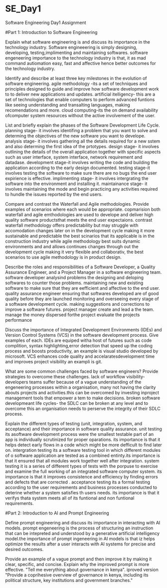 # SE_Day1
Software Engineering Day1 Assignment

#Part 1: Introduction to Software Engineering

Explain what software engineering is and discuss its importance in the technology industry.
Software engineeering is simply designing, developing, testing,implimenting and maintaining softwares.
software engeneering importance to the technology industry is that, it as mad command autiomation easy, fast and affective hence better outcomes for the technology industry.

Identify and describe at least three key milestones in the evolution of software engineering.
agile methodology -its a set of techniques and principles designed to guide and improve how software development work to to deliver new applications and updates.
artificial itelligency- this are a set of technologies that enable computers to perform advanced funtions like seeing understanding and transalting languages, making recomendations and more.
cloud computing-its the on demand availability ofcomputer system resources without the active involvement of the user.

List and briefly explain the phases of the Software Development Life Cycle.
planning stage- it involves identifing a problem that you want to solve and determing the objectives of the new software you want to develope.
analysis stage- it involves gathering all the details required for a new sstem and also determing the first idea of the prtotypes.
design stage- it involves outlining the details of the overall application together with specific aspects such as user interface, system interface, network requirement and datadase.
development stage-it involves writing the code and building the application according to the early design  documented.
testing stage-it involves testing the software to make sure there are no bugs the end user expirience is  effective.
implimenting stage-  it involves intergrating the software into the environment and installing it.
maintainance stage- it involves maintaining the mode and begin practicing any activities required to hundle the issues reported by the end users.

Compare and contrast the Waterfall and Agile methodologies. Provide examples of scenarios where each would be appropriate.
copmarision
both waterfall and agile emthodologies are used to develope and deliver high quality software productsthat meets the end user expectaions.
contrast
waterfall methodology offers predictability but may struggle with accomodation changes later on in the development cycle making it more sustainable and predictable the best scinarios that its applicable is in the construction industry while agile methodology best suits dynamic environments and and allows continues changes through out the development cycle making it very flexible and collaborativ, the best scenarios to use agile methodology is in product design.

Describe the roles and responsibilities of a Software Developer, a Quality Assurance Engineer, and a Project Manager in a software engineering team.
software developer
analysind problems the designing and deloping softwares to counter those problems.
 maintaining new and existing software to make sure that they are eefficient and affective to the end user.
 quality assurance engineer
 ensuring that softwares developed are of good quality before they are launched
 monitoring and overseeing every stage of a software development cycle.
 making suggestions and corrections to improve a software futures.
 project manager
 create and lead a the team.
 manage the money dispersed forthe project
 evaluate the projects performance

Discuss the importance of Integrated Development Environments (IDEs) and Version Control Systems (VCS) in the software development process. Give examples of each.
IDEs are equiped witha host of futures such as code complition, syntax highlighting,error detection that speed up the coding process and boosts productivity, an example is visual studio developed by microsoft.
VCS enhances code quality and accelaratesdevelopment time  and improves project visibility an exampli is git.

What are some common challenges faced by software engineers? Provide strategies to overcome these challenges.
lack of workflow visibility-developers teams suffer because of a vague understanding of the engeneering processes within a organisation, many not having the clarity abouts projects and activities.this can be overcomed by investing inproject management  tools that empower a tem to make decisions.
 broken software developmeant life cycles- the SDLC can be broken at any level and to overcome this an organisation needs to perserve the integrity of their SDLC process.

Explain the different types of testing (unit, integration, system, and acceptance) and their importance in software quality assurance.
 unit testing
 its asoftware development process were the smallest testable part of an app is individually scrutinized for proper oparations. its importance is that it helps detect early flows in a code which might be more defficult to find  later on.
 intergration testing
  its a software testing tool in which different modules of o software application are tested as a combined entinty.its importance is that it ensured that all modules work together well after integration.
  system testing
   it is a series of different types of tests with the porpuse to exercise and examine the full working of an integrated software computer system. its importance is that it improves consistence and efficiency by finding errors and defects that are corrected .
   acceptance testing
 its a formal testing according to the user requirements and business processes conducted to deterine whether a system satisfies th users needs. its importance is that it verifys thata system meets all of its funtional and non funtional requirements.
   

#Part 2: Introduction to AI and Prompt Engineering


Define prompt engineering and discuss its importance in interacting with AI models.
 prompt engeneering is the process of structuring an instruction that can be intepreted and understood by a generative artificial intelligency model.the importance of prompt ingeneering in AI models is that iz helps optimize the results after a user interacts with AI systems for precise and desired outcomes.

Provide an example of a vague prompt and then improve it by making it clear, specific, and concise. Explain why the improved prompt is more effective.
"Tell me everything about governance in kenya".
iproved version
"Provide a coprihesive overview of governance in kenya, including its political structure, key institutions and government branches."




 
